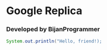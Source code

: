 # Google Replica

### Developed by **BijanProgrammer**

```java
System.out.println("Hello, friend!);
```
